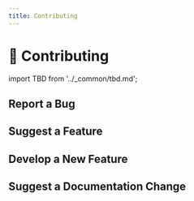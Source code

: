 ```yaml
---
title: Contributing
---
```


# 🤝 Contributing

import TBD from '../\_common/tbd.md';

## Report a Bug

<TBD />

## Suggest a Feature

<TBD />

## Develop a New Feature

<TBD />

## Suggest a Documentation Change

<TBD />
